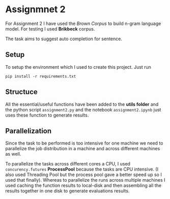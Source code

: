 # Assignmnet 2

For Assignment 2 I have used the *Brown Corpus* to build n-gram language model. For testing I used **Brikbeck** corpus.

The task aims to suggest auto completion for sentence.

## Setup

To setup the environment which I used to create this project. Just run 

```
pip install -r requirements.txt

```

## Structuce

All the essential/useful functions have been added to the **utils folder** and the python script `assignment2.py` and the notebook `assignment2.ipynb` just uses these function to generate results.

## Parallelization 

Since the task to be performed is too intensive for one machine we need to parallelize the job distribution in a machine and across different machines as well. 


To parallelize the tasks across different cores a CPU, I used `concurency.futures` **ProcessPool** because the tasks are CPU intensive. (I also used Threading Pool but the process pool gave a better speed up so I used that finally). Whereas to parallelize the runs across multiple machines I used caching the function results to local-disk and then assembling all the results together in one disk to generate evaluations results.
